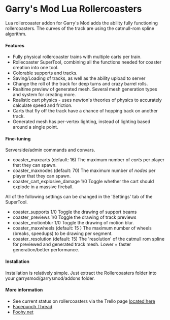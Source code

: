 Garry's Mod Lua Rollercoasters
==============================

Lua rollercoaster addon for Garry's Mod adds the ability fully functioning rollercoasters. The curves of the track are using the catmull-rom spline algorithm.


#### Features ####
* Fully physical rollercoaster trains with multiple carts per train.
* Rollecoaster SuperTool, combining all the functions needed for coaster creation into one tool.
* Colorable supports and tracks.
* Saving/Loading of tracks, as well as the ability upload to server
* Change the roll of the track for deep turns and crazy barrel rolls.
* Realtime preview of generated mesh. Several mesh generation types and system for creating more.
* Realistic cart physics - uses newton's theories of physics to accurately calculate speed and friction.
* Carts that fly off the track have a chance of hopping back on another track.
* Generated mesh has per-vertex lighting, instead of lighting based around a single point.

#### Fine-tuning ####
Serverside/admin commands and convars.
* coaster_maxcarts (default: 16) The maximum number of *carts* per player that they can spawn.
* coaster_maxnodes (default: 70) The maximum number of *nodes* per player that they can spawn.
* coaster_cart_explosive_damage 1/0 Toggle whether the cart should explode in a massive fireball.

All of the following settings can be changed in the 'Settings' tab of the SuperTool.
* coaster_supports 1/0 Toggle the drawing of support beams
* coaster_previews 1/0 Toggle the drawing of track previews
* coaster_motionblur 1/0 Toggle the drawing of motion blur.
* coaster_maxwheels (default: 15 ) The maximum number of wheels (breaks, speedups) to be drawing per segment.
* coaster_resolution (default: 15) The 'resolution' of the catmull rom spline for previewed and generated track mesh. Lower = faster generation/better performance.

#### Installation ####
Installation is relatively simple. Just extract the Rollercoasters folder into your garrysmod/garrysmod/addons folder.

#### More information ####
* See current status on rollercoasters via the Trello page [located here](https://trello.com/board/rollercoaster/4fd3f7084971ae066211c8ad)
* [Facepunch Thread](http://www.facepunch.com/showthread.php?t=1200443)
* [Foohy.net](http://foohy.net/)